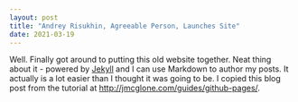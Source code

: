 ```yaml
---
layout: post
title: "Andrey Risukhin, Agreeable Person, Launches Site"
date: 2021-03-19
---
```


Well. Finally got around to putting this old website together. Neat thing about it - powered by [Jekyll](http://jekyllrb.com) and I can use Markdown to author my posts. It actually is a lot easier than I thought it was going to be. I copied this blog post from the tutorial at http://jmcglone.com/guides/github-pages/.
